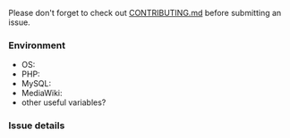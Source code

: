 Please don't forget to check out [CONTRIBUTING.md](https://github.com/enterprisemediawiki/meza/blob/master/CONTRIBUTING.md) before submitting an issue.

### Environment

- OS: 
- PHP: 
- MySQL: 
- MediaWiki:
- other useful variables?

### Issue details
